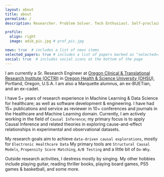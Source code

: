 ```yaml
---
layout: about
title: about
permalink: /
description: Researcher. Problem Solver. Tech Enthusiast. Self-proclaimed Musician. Goes by "<u>Riddhi</u>". (<a href="/assets/img/name_in_bengali.png" target="blank">my name in Bengali</a>)

profile:
  align: right
  image: adib_pic.jpg # prof_pic.jpg

news: true  # includes a list of news items
selected_papers: true # includes a list of papers marked as "selected={true}"
social: true  # includes social icons at the bottom of the page
---
```


I am currently a Sr. Research Engineer at [Oregon Clinical & Translational Research Institute (OCTRI)](https://www.ohsu.edu/octri) in [Oregon Health & Science University (OHSU)](https://www.ohsu.edu), Portland, Oregon, U.S.A. I am also a Marquette alumnus, an ex-BUETian, and an ex-cadet.

I have 5+ years of research experience in Machine Learning & Data Science for healthcare; as well as software development & engineering. I have had 15+ publications and service as reviewer in 10+ conferences and journals in the Healthcare and Machine Learning domain. Currently, I am actively working in the field of `Causal Inference`; my primary focus is to apply Causal Inference and related theories in exploring cause-and-effect relationships in experimental and observational datasets.

My research goals aim to achieve `data-driven causal explorations`, mostly for `Electronic Healthcare Data` My primary tools are `Structural Causal Models`, `Propensity Score Matching`, `A/B Testing` and a little bit of `Do-Why`.  

Outside research activities, I destress mostly by singing. My other hobbies include playing guitar, reading thriller books, playing board games, PS5 games & basketball, and some more.
